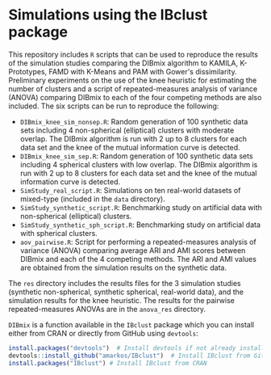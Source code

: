 # Simulations using the IBclust package

This repository includes `R` scripts that can be used to reproduce the results of the simulation studies comparing the DIBmix algorithm to KAMILA, K-Prototypes, FAMD with K-Means and PAM with Gower's dissimilarity. Preliminary experiments on the use of the knee heuristic for estimating the number of clusters and a script of repeated-measures analysis of variance (ANOVA) comparing DIBmix to each of the four competing methods are also included. The six scripts can be run to reproduce the following:

- `DIBmix_knee_sim_nonsep.R`: Random generation of 100 synthetic data sets including 4 non-spherical (elliptical) clusters with moderate overlap. The DIBmix algorithm is run with 2 up to 8 clusters for each data set and the knee of the mutual information curve is detected.
- `DIBmix_knee_sim_sep.R`: Random generation of 100 synthetic data sets including 4 spherical clusters with low overlap. The DIBmix algorithm is run with 2 up to 8 clusters for each data set and the knee of the mutual information curve is detected.
- `SimStudy_real_script.R`: Simulations on ten real-world datasets of mixed-type (included in the `data` directory).
- `SimStudy_synthetic_script.R`: Benchmarking study on artificial data with non-spherical (elliptical) clusters.
- `SimStudy_synthetic_sph_script.R`: Benchmarking study on artificial data with spherical clusters.
- `aov_pairwise.R`: Script for performing a repeated-measures analysis of variance (ANOVA) comparing average ARI and AMI scores between DIBmix and each of the 4 competing methods. The ARI and AMI values are obtained from the simulation results on the synthetic data.

The `res` directory includes the results files for the 3 simulation studies (synthetic non-spherical, synthetic spherical, real-world data), and the simulation results for the knee heuristic. The results for the pairwise repeated-measures ANOVAs are in the `anova_res` directory.

`DIBmix` is a function available in the `IBclust` package which you can install either from CRAN or directly from GitHub using `devtools`:

```r
install.packages("devtools")  # Install devtools if not already installed
devtools::install_github("amarkos/IBclust")  # Install IBclust from GitHub
install.packages("IBclust") # Install IBclust from CRAN
```
